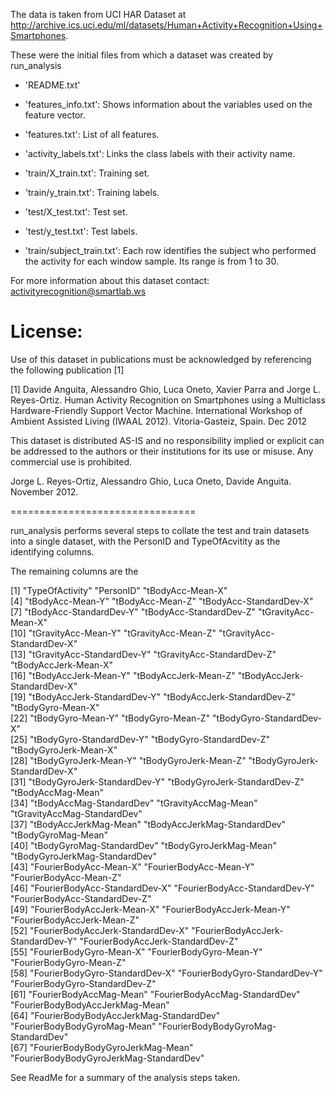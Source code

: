 The data is taken from UCI HAR Dataset at http://archive.ics.uci.edu/ml/datasets/Human+Activity+Recognition+Using+Smartphones.

These were the initial files from which a dataset was created by run_analysis

- 'README.txt'

- 'features_info.txt': Shows information about the variables used on the feature vector.

- 'features.txt': List of all features.

- 'activity_labels.txt': Links the class labels with their activity name.

- 'train/X_train.txt': Training set.

- 'train/y_train.txt': Training labels.

- 'test/X_test.txt': Test set.

- 'test/y_test.txt': Test labels.

- 'train/subject_train.txt': Each row identifies the subject who performed the activity for each window sample. Its range is from 1 to 30. 

For more information about this dataset contact: activityrecognition@smartlab.ws

License:
========
Use of this dataset in publications must be acknowledged by referencing the following publication [1] 

[1] Davide Anguita, Alessandro Ghio, Luca Oneto, Xavier Parra and Jorge L. Reyes-Ortiz. Human Activity Recognition on Smartphones using a Multiclass Hardware-Friendly Support Vector Machine. International Workshop of Ambient Assisted Living (IWAAL 2012). Vitoria-Gasteiz, Spain. Dec 2012

This dataset is distributed AS-IS and no responsibility implied or explicit can be addressed to the authors or their institutions for its use or misuse. Any commercial use is prohibited.

Jorge L. Reyes-Ortiz, Alessandro Ghio, Luca Oneto, Davide Anguita. November 2012.

================================

run_analysis performs several steps to collate the test and train datasets into a single dataset, with the PersonID and TypeOfAcvitity as the identifying columns.

The remaining columns are the 

 [1] "TypeOfActivity"                         "PersonID"                               "tBodyAcc-Mean-X"                       
 [4] "tBodyAcc-Mean-Y"                        "tBodyAcc-Mean-Z"                        "tBodyAcc-StandardDev-X"                
 [7] "tBodyAcc-StandardDev-Y"                 "tBodyAcc-StandardDev-Z"                 "tGravityAcc-Mean-X"                    
[10] "tGravityAcc-Mean-Y"                     "tGravityAcc-Mean-Z"                     "tGravityAcc-StandardDev-X"             
[13] "tGravityAcc-StandardDev-Y"              "tGravityAcc-StandardDev-Z"              "tBodyAccJerk-Mean-X"                   
[16] "tBodyAccJerk-Mean-Y"                    "tBodyAccJerk-Mean-Z"                    "tBodyAccJerk-StandardDev-X"            
[19] "tBodyAccJerk-StandardDev-Y"             "tBodyAccJerk-StandardDev-Z"             "tBodyGyro-Mean-X"                      
[22] "tBodyGyro-Mean-Y"                       "tBodyGyro-Mean-Z"                       "tBodyGyro-StandardDev-X"               
[25] "tBodyGyro-StandardDev-Y"                "tBodyGyro-StandardDev-Z"                "tBodyGyroJerk-Mean-X"                  
[28] "tBodyGyroJerk-Mean-Y"                   "tBodyGyroJerk-Mean-Z"                   "tBodyGyroJerk-StandardDev-X"           
[31] "tBodyGyroJerk-StandardDev-Y"            "tBodyGyroJerk-StandardDev-Z"            "tBodyAccMag-Mean"                      
[34] "tBodyAccMag-StandardDev"                "tGravityAccMag-Mean"                    "tGravityAccMag-StandardDev"            
[37] "tBodyAccJerkMag-Mean"                   "tBodyAccJerkMag-StandardDev"            "tBodyGyroMag-Mean"                     
[40] "tBodyGyroMag-StandardDev"               "tBodyGyroJerkMag-Mean"                  "tBodyGyroJerkMag-StandardDev"          
[43] "FourierBodyAcc-Mean-X"                  "FourierBodyAcc-Mean-Y"                  "FourierBodyAcc-Mean-Z"                 
[46] "FourierBodyAcc-StandardDev-X"           "FourierBodyAcc-StandardDev-Y"           "FourierBodyAcc-StandardDev-Z"          
[49] "FourierBodyAccJerk-Mean-X"              "FourierBodyAccJerk-Mean-Y"              "FourierBodyAccJerk-Mean-Z"             
[52] "FourierBodyAccJerk-StandardDev-X"       "FourierBodyAccJerk-StandardDev-Y"       "FourierBodyAccJerk-StandardDev-Z"      
[55] "FourierBodyGyro-Mean-X"                 "FourierBodyGyro-Mean-Y"                 "FourierBodyGyro-Mean-Z"                
[58] "FourierBodyGyro-StandardDev-X"          "FourierBodyGyro-StandardDev-Y"          "FourierBodyGyro-StandardDev-Z"         
[61] "FourierBodyAccMag-Mean"                 "FourierBodyAccMag-StandardDev"          "FourierBodyBodyAccJerkMag-Mean"        
[64] "FourierBodyBodyAccJerkMag-StandardDev"  "FourierBodyBodyGyroMag-Mean"            "FourierBodyBodyGyroMag-StandardDev"    
[67] "FourierBodyBodyGyroJerkMag-Mean"        "FourierBodyBodyGyroJerkMag-StandardDev"

See ReadMe for a summary of the analysis steps taken.
